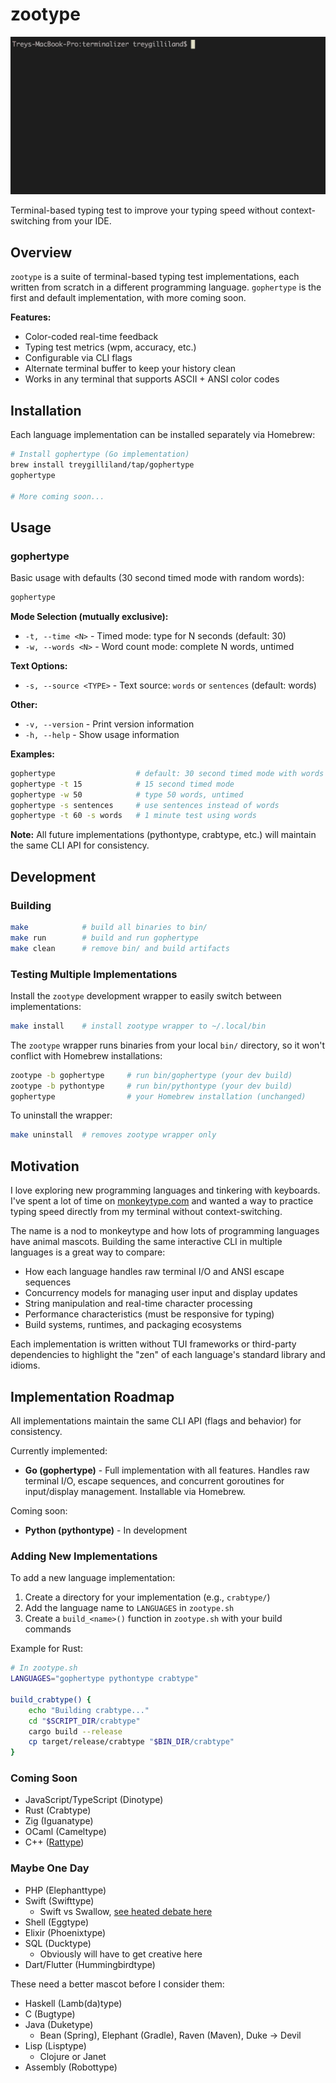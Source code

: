 # zootype

![gophertype demo](images/gophertype.gif)

Terminal-based typing test to improve your typing speed without context-switching from your IDE.

## Overview

`zootype` is a suite of terminal-based typing test implementations, each written from scratch in a different programming language.
`gophertype` is the first and default implementation, with more coming soon.

**Features:**

- Color-coded real-time feedback
- Typing test metrics (wpm, accuracy, etc.)
- Configurable via CLI flags
- Alternate terminal buffer to keep your history clean
- Works in any terminal that supports ASCII + ANSI color codes

## Installation

Each language implementation can be installed separately via Homebrew:

```bash
# Install gophertype (Go implementation)
brew install treygilliland/tap/gophertype
gophertype

# More coming soon...
```

## Usage

### gophertype

Basic usage with defaults (30 second timed mode with random words):

```bash
gophertype
```

**Mode Selection (mutually exclusive):**

- `-t, --time <N>` - Timed mode: type for N seconds (default: 30)
- `-w, --words <N>` - Word count mode: complete N words, untimed

**Text Options:**

- `-s, --source <TYPE>` - Text source: `words` or `sentences` (default: words)

**Other:**

- `-v, --version` - Print version information
- `-h, --help` - Show usage information

**Examples:**

```bash
gophertype                  # default: 30 second timed mode with words
gophertype -t 15            # 15 second timed mode
gophertype -w 50            # type 50 words, untimed
gophertype -s sentences     # use sentences instead of words
gophertype -t 60 -s words   # 1 minute test using words
```

**Note:** All future implementations (pythontype, crabtype, etc.) will maintain the same CLI API for consistency.

## Development

### Building

```bash
make            # build all binaries to bin/
make run        # build and run gophertype
make clean      # remove bin/ and build artifacts
```

### Testing Multiple Implementations

Install the `zootype` development wrapper to easily switch between implementations:

```bash
make install    # install zootype wrapper to ~/.local/bin
```

The `zootype` wrapper runs binaries from your local `bin/` directory, so it won't conflict with Homebrew installations:

```bash
zootype -b gophertype     # run bin/gophertype (your dev build)
zootype -b pythontype     # run bin/pythontype (your dev build)
gophertype                # your Homebrew installation (unchanged)
```

To uninstall the wrapper:

```bash
make uninstall  # removes zootype wrapper only
```

## Motivation

I love exploring new programming languages and tinkering with keyboards. I've spent a lot of time on [monkeytype.com](https://monkeytype.com/) and wanted a way to practice typing speed directly from my terminal without context-switching.

The name is a nod to monkeytype and how lots of programming languages have animal mascots. Building the same interactive CLI in multiple languages is a great way to compare:

- How each language handles raw terminal I/O and ANSI escape sequences
- Concurrency models for managing user input and display updates
- String manipulation and real-time character processing
- Performance characteristics (must be responsive for typing)
- Build systems, runtimes, and packaging ecosystems

Each implementation is written without TUI frameworks or third-party dependencies to highlight the "zen" of each language's standard library and idioms.

## Implementation Roadmap

All implementations maintain the same CLI API (flags and behavior) for consistency.

Currently implemented:

- **Go (gophertype)** - Full implementation with all features. Handles raw terminal I/O, escape sequences, and concurrent goroutines for input/display management. Installable via Homebrew.

Coming soon:

- **Python (pythontype)** - In development

### Adding New Implementations

To add a new language implementation:

1. Create a directory for your implementation (e.g., `crabtype/`)
2. Add the language name to `LANGUAGES` in `zootype.sh`
3. Create a `build_<name>()` function in `zootype.sh` with your build commands

Example for Rust:

```sh
# In zootype.sh
LANGUAGES="gophertype pythontype crabtype"

build_crabtype() {
    echo "Building crabtype..."
    cd "$SCRIPT_DIR/crabtype"
    cargo build --release
    cp target/release/crabtype "$BIN_DIR/crabtype"
}
```

### Coming Soon

- JavaScript/TypeScript (Dinotype)
- Rust (Crabtype)
- Zig (Iguanatype)
- OCaml (Cameltype)
- C++ ([Rattype](https://news.ycombinator.com/item?id=44631253))

### Maybe One Day

- PHP (Elephanttype)
- Swift (Swifttype)
  - Swift vs Swallow, [see heated debate here](https://github.com/swiftlang/swift/issues/44791)
- Shell (Eggtype)
- Elixir (Phoenixtype)
- SQL (Ducktype)
  - Obviously will have to get creative here
- Dart/Flutter (Hummingbirdtype)

These need a better mascot before I consider them:

- Haskell (Lamb(da)type)
- C (Bugtype)
- Java (Duketype)
  - Bean (Spring), Elephant (Gradle), Raven (Maven), Duke -> Devil
- Lisp (Lisptype)
  - Clojure or Janet
- Assembly (Robottype)
